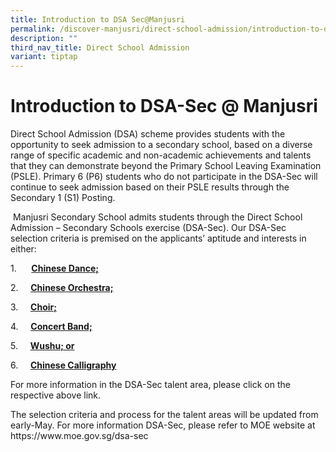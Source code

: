 ```yaml
---
title: Introduction to DSA Sec@Manjusri
permalink: /discover-manjusri/direct-school-admission/introduction-to-dsa-sec-at-manjusri/
description: ""
third_nav_title: Direct School Admission
variant: tiptap
---
```

<h1><strong>Introduction to DSA-Sec @ Manjusri</strong></h1>
<p>Direct School Admission (DSA) scheme provides students with the opportunity
to seek admission to a secondary school, based on a diverse range of specific
academic and non-academic achievements and talents that they can demonstrate
beyond the Primary School Leaving Examination (PSLE). Primary 6 (P6) students
who do not participate in the DSA-Sec will continue to seek admission based
on their PSLE results through the Secondary 1 (S1) Posting.</p>
<p>&nbsp;Manjusri Secondary School admits students through the Direct School
Admission – Secondary Schools exercise (DSA-Sec). Our DSA-Sec selection
criteria is premised on the applicants’ aptitude and interests in either:</p>
<p>1.&nbsp;&nbsp;&nbsp;&nbsp;&nbsp; <strong><u>Chinese Dance;</u>&nbsp;</strong>
</p>
<p>2.&nbsp;&nbsp;&nbsp;&nbsp; <strong><u>Chinese Orchestra;</u></strong>
</p>
<p>3.&nbsp;&nbsp;&nbsp;&nbsp; <strong><u>Choir;</u></strong>
</p>
<p>4.&nbsp;&nbsp;&nbsp;&nbsp; <strong><u>Concert Band;</u></strong>
</p>
<p>5.&nbsp;&nbsp;&nbsp;&nbsp; <strong><u>Wushu; or</u></strong>
</p>
<p>6.&nbsp;&nbsp;&nbsp;&nbsp; <strong><u>Chinese Calligraphy</u> </strong>
</p>
<p>For more information in the DSA-Sec talent area, please click on the respective
above link.</p>
<p>The selection criteria and process for the talent areas will be updated
from early-May. For more information DSA-Sec, please refer to MOE website
at <a rel="noopener noreferrer nofollow" target="_blank">https://www.moe.gov.sg/dsa-sec</a>
</p>